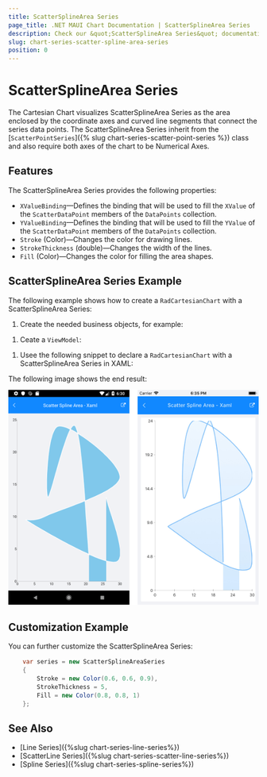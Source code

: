 ```yaml
---
title: ScatterSplineArea Series
page_title: .NET MAUI Chart Documentation | ScatterSplineArea Series
description: Check our &quot;ScatterSplineArea Series&quot; documentation article for Telerik Chart for .NET MAUI
slug: chart-series-scatter-spline-area-series
position: 0
---
```


# ScatterSplineArea Series

The Cartesian Chart visualizes ScatterSplineArea Series as the area enclosed by the coordinate axes and curved line segments that connect the series data points. The ScatterSplineArea Series inherit from the [`ScatterPointSeries`]({% slug chart-series-scatter-point-series %}) class and also require both axes of the chart to be Numerical Axes.

## Features

The ScatterSplineArea Series provides the following properties:

- `XValueBinding`&mdash;Defines the binding that will be used to fill the `XValue` of the `ScatterDataPoint` members of the `DataPoints` collection.
- `YValueBinding`&mdash;Defines the binding that will be used to fill the `YValue` of the `ScatterDataPoint` members of the `DataPoints` collection.
- `Stroke` (Color)&mdash;Changes the color for drawing lines.
- `StrokeThickness` (double)&mdash;Changes the width of the lines.
- `Fill` (Color)&mdash;Changes the color for filling the area shapes.

## ScatterSplineArea Series Example

The following example shows how to create a `RadCartesianChart` with a ScatterSplineArea Series:

1. Create the needed business objects, for example:

 <snippet id='numerical-data-model' />


1. Ceate a `ViewModel`:

 <snippet id='chart-series-numerical-view-model' />


1. Usee the following snippet to declare a `RadCartesianChart` with a ScatterSplineArea Series in XAML:

 <snippet id='chart-series-scattersplinearea-xaml' />



The following image shows the end result:

![Basic ScatterSplineAreaSeries](images/cartesian-scatter-spline-area-series-basic-example.png)

## Customization Example

You can further customize the ScatterSplineArea Series:

```C#
	var series = new ScatterSplineAreaSeries
	{
		Stroke = new Color(0.6, 0.6, 0.9),
		StrokeThickness = 5,
		Fill = new Color(0.8, 0.8, 1)
	};
```

## See Also

- [Line Series]({%slug chart-series-line-series%})
- [ScatterLine Series]({%slug chart-series-scatter-line-series%})
- [Spline Series]({%slug chart-series-spline-series%})
